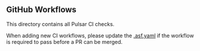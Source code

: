 ## GitHub Workflows

This directory contains all Pulsar CI checks.

When adding new CI workflows, please update the [.asf.yaml](../../.asf.yaml) if the workflow is required to pass before
a PR can be merged.
